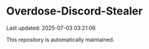 # Overdose-Discord-Stealer

Last updated: 2025-07-03 03:21:06

This repository is automatically maintained.
